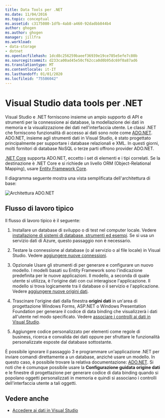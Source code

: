 ```yaml
---
title: Data Tools per .NET
ms.date: 11/04/2016
ms.topic: conceptual
ms.assetid: c3175080-1dfb-4ab8-a460-92dadbb844b4
author: ghogen
ms.author: ghogen
manager: jillfra
ms.workload:
- data-storage
- dotnet
ms.openlocfilehash: 1dcd8c256259baeef36939e19ce785e5efe7c80b
ms.sourcegitcommit: d233ca00ad45e50cf62cca0d0b95dc69f0a87ad6
ms.translationtype: MT
ms.contentlocale: it-IT
ms.lasthandoff: 01/01/2020
ms.locfileid: "75586042"
---
```

# <a name="visual-studio-data-tools-for-net"></a>Visual Studio data tools per .NET

Visual Studio e .NET forniscono insieme un ampio supporto di API e strumenti per la connessione ai database, la modellazione dei dati in memoria e la visualizzazione dei dati nell'interfaccia utente. Le classi .NET che forniscono funzionalità di accesso ai dati sono note come [ADO.NET](/dotnet/framework/data/adonet/index). ADO.NET, insieme agli strumenti dati in Visual Studio, è stato progettato principalmente per supportare i database relazionali e XML. In questi giorni, molti fornitori di database NoSQL o terze parti offrono provider ADO.NET.

[.NET Core](/dotnet/core/) supporta ADO.NET, eccetto i set di elementi e i tipi correlati. Se la destinazione è .NET Core e si richiede un livello ORM (Object-Relational Mapping), usare [Entity Framework Core](/ef/core/).

Il diagramma seguente mostra una vista semplificata dell'architettura di base:

![Architettura ADO.NET](../data-tools/media/raddata-ado-net-architecture-diagram.png)

## <a name="typical-workflow"></a>Flusso di lavoro tipico

Il flusso di lavoro tipico è il seguente:

1. Installare un database di sviluppo o di test nel computer locale. Vedere [installazione di sistemi di database, strumenti ed esempi](../data-tools/installing-database-systems-tools-and-samples.md). Se si usa un servizio dati di Azure, questo passaggio non è necessario.

2. Testare la connessione al database (o al servizio o al file locale) in Visual Studio. Vedere [aggiungere nuove connessioni](../data-tools/add-new-connections.md).

3. Opzionale Usare gli strumenti di per generare e configurare un nuovo modello. I modelli basati su Entity Framework sono l'indicazione predefinita per le nuove applicazioni. Il modello, a seconda di quale utente si utilizza, è l'origine dati con cui interagisce l'applicazione. Il modello si trova logicamente tra il database o il servizio e l'applicazione. Vedere [aggiungere nuove origini dati](../data-tools/add-new-data-sources.md).

4. Trascinare l'origine dati dalla finestra **origini dati** in un'area di progettazione Windows Forms, ASP.NET o Windows Presentation Foundation per generare il codice di data binding che visualizzerà i dati all'utente nel modo specificato. Vedere [associare i controlli ai dati in Visual Studio](../data-tools/bind-controls-to-data-in-visual-studio.md).

5. Aggiungere codice personalizzato per elementi come regole di business, ricerca e convalida dei dati oppure per sfruttare le funzionalità personalizzate esposte dal database sottostante.

È possibile ignorare il passaggio 3 e programmare un'applicazione .NET per inviare comandi direttamente a un database, anziché usare un modello. In questo caso, è possibile trovare la relativa documentazione: [ADO.NET](/dotnet/framework/data/adonet/index). Si noti che è comunque possibile usare la **Configurazione guidata origine dati** e le finestre di progettazione per generare codice di data binding quando si popolano oggetti personalizzati in memoria e quindi si associano i controlli dell'interfaccia utente a tali oggetti.

## <a name="see-also"></a>Vedere anche

- [Accedere ai dati in Visual Studio](../data-tools/accessing-data-in-visual-studio.md)
